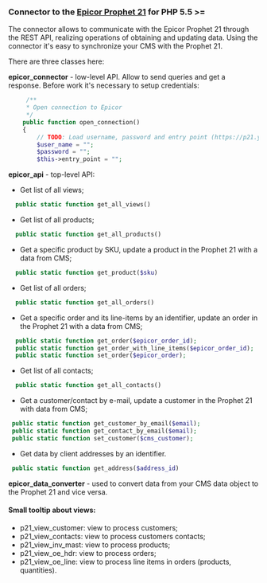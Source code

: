 ### Connector to the [Epicor Prophet 21](https://www.epicor.com/en-us/industry-productivity-solutions/distribution/platforms/prophet-21/) for PHP 5.5 >=
 
The connector allows to communicate with the Epicor Prophet 21 through the REST API, realizing operations of obtaining and updating data. Using the connector it's easy to synchronize your CMS with the Prophet 21.

There are three classes here:

<b>epicor_connector</b> - low-level API. Allow to send queries and get a response. Before work it's necessary to setup credentials:
``` php
     /**
     * Open connection to Epicor
     */
    public function open_connection()
    {
        // TODO: Load username, password and entry point (https://p21.yourdomain.com:3443) from your config.
        $user_name = "";
        $password = "";
        $this->entry_point = ""; 
```

<b>epicor_api</b> - top-level API:
  * Get list of all views;
``` php
  public static function get_all_views()
```
  * Get list of all products;
``` php
  public static function get_all_products()
```
  * Get a specific product by SKU, update a product in the Prophet 21 with a data from CMS;
``` php
  public static function get_product($sku)
```
  * Get list of all orders;
``` php
  public static function get_all_orders()
```
  * Get a specific order and its line-items by an identifier, update an order in the Prophet 21 with a data from CMS;
``` php
  public static function get_order($epicor_order_id);
  public static function get_order_with_line_items($epicor_order_id);
  public static function set_order($epicor_order);
```
  * Get list of all contacts;
``` php
  public static function get_all_contacts()
```
  * Get a customer/contact by e-mail, update a customer in the Prophet 21 with data from CMS;
``` php
 public static function get_customer_by_email($email);
 public static function get_contact_by_email($email);
 public static function set_customer($cms_customer);
```
  * Get data by client addresses by an identifier.
``` php
 public static function get_address($address_id)
```

<b>epicor_data_converter</b> - used to convert data from your CMS data object to the Prophet 21 and vice versa.

#### Small tooltip about views:
  * p21_view_customer: view to process customers;
  * p21_view_contacts: view to process customers contacts;
  * p21_view_inv_mast: view to process products;
  * p21_view_oe_hdr: view to process orders;
  * p21_view_oe_line: view to process line items in orders (products, quantities).
